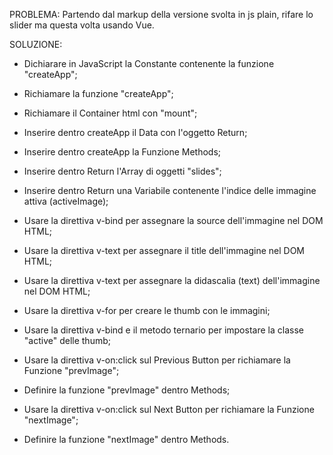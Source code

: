 PROBLEMA:
Partendo dal markup della versione svolta in js plain, rifare lo slider ma questa volta usando Vue.


SOLUZIONE:

- Dichiarare in JavaScript la Constante contenente la funzione "createApp";

- Richiamare la funzione "createApp";

- Richiamare il Container html con "mount";

- Inserire dentro createApp il Data con l'oggetto Return;

- Inserire dentro createApp la Funzione Methods;


- Inserire dentro Return l'Array di oggetti "slides";

- Inserire dentro Return una Variabile contenente l'indice delle immagine attiva (activeImage);


- Usare la direttiva v-bind per assegnare la source dell'immagine nel DOM HTML;

- Usare la direttiva v-text per assegnare il title dell'immagine nel DOM HTML;

- Usare la direttiva v-text per assegnare la didascalia (text) dell'immagine nel DOM HTML;


- Usare la direttiva v-for per creare le thumb con le immagini;

- Usare la direttiva v-bind e il metodo ternario per impostare la classe "active" delle thumb;


- Usare la direttiva v-on:click sul Previous Button per richiamare la Funzione "prevImage";

- Definire la funzione "prevImage" dentro Methods;


- Usare la direttiva v-on:click sul Next Button per richiamare la Funzione "nextImage";

- Definire la funzione "nextImage" dentro Methods.